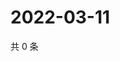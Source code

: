 # 2022-03-11

共 0 条

<!-- BEGIN WEIBO -->
<!-- 最后更新时间 Fri Mar 11 2022 10:05:11 GMT+0800 (China Standard Time) -->

<!-- END WEIBO -->
